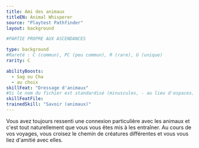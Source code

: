 ```yaml
---
title: Ami des animaux
titleEN: Animal Whisperer
source: "Playtest Pathfinder"
layout: background

#PARTIE PROPRE AUX ASCENDANCES

type: background
#Rareté : C (commun), PC (peu commun), R (rare), U (unique)
rarity: C

abilityBoosts:
  - Sag ou Cha
  - au choix
skillFeat: "Dressage d'animaux"
#Si le nom du fichier est standardisé (minuscules, - au lieu d'espaces), il n'est pas nécessaire de le préciser
skillFeatFile: 
trainedSkill: "Savoir (animaux)"
---
```


Vous avez toujours ressenti une connexion particulière avec les animaux et c'est tout naturellement que vous vous êtes mis à les entraîner. Au cours de vos voyages, vous croisez le chemin de créatures différentes et vous vous liez d'amitié avec elles.